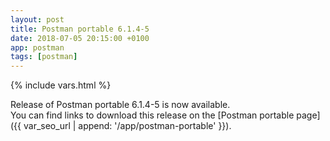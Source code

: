 ```yaml
---
layout: post
title: Postman portable 6.1.4-5
date: 2018-07-05 20:15:00 +0100
app: postman
tags: [postman]
---
```

{% include vars.html %}

Release of Postman portable 6.1.4-5 is now available.<br />
You can find links to download this release on the [Postman portable page]({{ var_seo_url | append: '/app/postman-portable' }}).